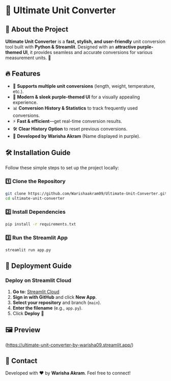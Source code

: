 # 🚀 Ultimate Unit Converter

## 🎯 About the Project
**Ultimate Unit Converter** is a **fast, stylish, and user-friendly** unit conversion tool built with **Python & Streamlit**. Designed with an **attractive purple-themed UI**, it provides seamless and accurate conversions for various measurement units. 💜

## 🔥 Features
- 🔄 **Supports multiple unit conversions** (length, weight, temperature, etc.).
- 🎨 **Modern & sleek purple-themed UI** for a visually appealing experience.
- 📊 **Conversion History & Statistics** to track frequently used conversions.
- ⚡ **Fast & efficient**—get real-time conversion results.
- 🛠 **Clear History Option** to reset previous conversions.
- 📌 **Developed by Warisha Akram** (Name displayed in purple).

## 🛠 Installation Guide
Follow these simple steps to set up the project locally:

### 1️⃣ **Clone the Repository**
```bash
git clone https://github.com/Warishaakram09/Ultimate-Unit-Converter.git
cd ultimate-unit-converter
```

### 2️⃣ **Install Dependencies**
```bash
pip install -r requirements.txt
```

### 3️⃣ **Run the Streamlit App**
```bash
streamlit run app.py
```

## 🚀 Deployment Guide
### **Deploy on Streamlit Cloud**
1. **Go to:** [Streamlit Cloud](https://share.streamlit.io/)
2. **Sign in with GitHub** and click **New App**.
3. **Select your repository** and branch (`main`).
4. **Enter the filename** (e.g., `app.py`).
5. Click **Deploy** 🚀

## 🖼 Preview
(https://ultimate-unit-converter-by-warisha09.streamlit.app/)

## 📌 Contact
Developed with ❤️ by **Warisha Akram**. Feel free to connect!

